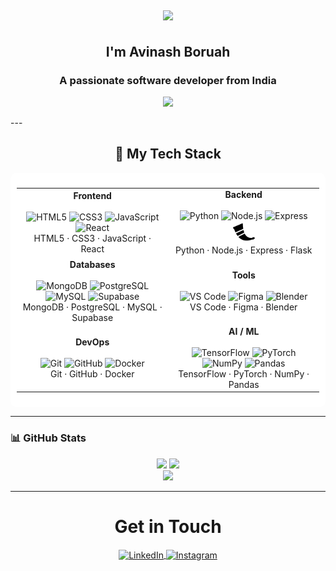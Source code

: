 <h1 align="center" style="font-family: 'Segoe UI', Tahoma, Geneva, Verdana, sans-serif;">
  <img src="https://readme-typing-svg.herokuapp.com?font=Fira+Code&size=30&duration=2500&pause=1000&color=00BFFF&center=true&vCenter=true&width=450&lines=Hey,+what's+up%3F;Welcome+to+my+profile" />
</h1>
<h2 align="center">I'm Avinash Boruah </h1>
<h3 align="center">A passionate software developer from India</h3>

<p align="center">
  <img src="https://i.pinimg.com/originals/f0/f0/d9/f0f0d932d6e39c7af5aa305cbd8da735.gif" width="400" />
</p>
---
<h2 align="center">🚀 My Tech Stack</h2>

<div align="center"  style="background-color:white; padding:10px; border-radius:10px;">

<table bgcolor="white">
  <!-- Row 1 -->
  <tr>
    <td align="center" width="400">
      <strong>Frontend</strong><br><br>
      <img src="https://cdn.jsdelivr.net/gh/devicons/devicon/icons/html5/html5-original.svg" height="35" alt="HTML5"/>  
      <img src="https://cdn.jsdelivr.net/gh/devicons/devicon/icons/css3/css3-original.svg" height="35" alt="CSS3"/>  
      <img src="https://cdn.jsdelivr.net/gh/devicons/devicon/icons/javascript/javascript-original.svg" height="35" alt="JavaScript"/>  
      <img src="https://cdn.jsdelivr.net/gh/devicons/devicon/icons/react/react-original.svg" height="35" alt="React"/>  
      <br>HTML5 · CSS3 · JavaScript · React
    </td>
    <td align="center" width="400">
      <strong>Backend</strong><br><br>
      <img src="https://cdn.jsdelivr.net/gh/devicons/devicon/icons/python/python-original.svg" height="35" alt="Python"/>  
      <img src="https://cdn.jsdelivr.net/gh/devicons/devicon/icons/nodejs/nodejs-original.svg" height="35" alt="Node.js"/>  
      <img src="https://skillicons.dev/icons?i=express" height="35" alt="Express"/>  
      <img src="https://raw.githubusercontent.com/simple-icons/simple-icons/develop/icons/flask.svg" 
     height="35" alt="Flask" />
      <br>Python · Node.js · Express · Flask
    </td>
  </tr>

  <!-- Row 2 -->
  <tr>
    <td align="center">
      <strong>Databases</strong><br><br>
      <img src="https://cdn.jsdelivr.net/gh/devicons/devicon/icons/mongodb/mongodb-original.svg" height="35" alt="MongoDB"/>  
      <img src="https://cdn.jsdelivr.net/gh/devicons/devicon/icons/postgresql/postgresql-original.svg" height="35" alt="PostgreSQL"/>  
      <img src="https://cdn.jsdelivr.net/gh/devicons/devicon/icons/mysql/mysql-original.svg" height="35" alt="MySQL"/>  
      <img src="https://avatars.githubusercontent.com/u/54469796?s=200&v=4" height="35" alt="Supabase"/>  
      <br>MongoDB · PostgreSQL · MySQL · Supabase
    </td>
    <td align="center">
      <strong>Tools</strong><br><br>
      <img src="https://cdn.jsdelivr.net/gh/devicons/devicon/icons/vscode/vscode-original.svg" height="35" alt="VS Code"/>  
      <img src="https://cdn.jsdelivr.net/gh/devicons/devicon/icons/figma/figma-original.svg" height="35" alt="Figma"/>  
      <img src="https://cdn.jsdelivr.net/gh/devicons/devicon/icons/blender/blender-original.svg" height="35" alt="Blender"/>  
      <br>VS Code · Figma · Blender
    </td>
  </tr>

  <!-- Row 3 -->
  <tr>
    <td align="center">
      <strong>DevOps</strong><br><br>
      <img src="https://cdn.jsdelivr.net/gh/devicons/devicon/icons/git/git-original.svg" height="35" alt="Git"/>  
      <img src="https://skillicons.dev/icons?i=github" height="35" alt="GitHub"/>  
      <img src="https://cdn.jsdelivr.net/gh/devicons/devicon/icons/docker/docker-original.svg" height="35" alt="Docker"/>  
      <br>Git · GitHub · Docker
    </td>
    <td align="center">
      <strong>AI / ML</strong><br><br>
      <img src="https://cdn.jsdelivr.net/gh/devicons/devicon/icons/tensorflow/tensorflow-original.svg" height="35" alt="TensorFlow"/>  
      <img src="https://cdn.jsdelivr.net/gh/devicons/devicon/icons/pytorch/pytorch-original.svg" height="35" alt="PyTorch"/>  
      <img src="https://cdn.jsdelivr.net/gh/devicons/devicon/icons/numpy/numpy-original.svg" height="35" alt="NumPy" /> 
      <img src="https://raw.githubusercontent.com/simple-icons/simple-icons/develop/icons/pandas.svg" height="35" alt="Pandas" /> 
      <br>TensorFlow · PyTorch · NumPy · Pandas
    </td>
  </tr>
</table>

</div>



---



### 📊 **GitHub Stats**
<div align="center">
  <img src="https://github-readme-stats.vercel.app/api?username=Avinash55o&show_icons=true&theme=tokyonight&hide_border=true" height="180" />
  <img src="https://github-readme-streak-stats.herokuapp.com/?user=Avinash55o&theme=tokyonight&hide_border=true" height="180" />
</div>

<div align="center">
  <img src="https://github-readme-stats.vercel.app/api/top-langs/?username=Avinash55o&layout=compact&theme=tokyonight&hide_border=true" height="140" />
</div>

---

<h1 align="center">Get in Touch</h1>
<p align="center">
  <a href="https://linkedin.com/in/avinash-boruah-7a4380250">
    <img align="center" src="https://raw.githubusercontent.com/rahuldkjain/github-profile-readme-generator/master/src/images/icons/Social/linked-in-alt.svg" alt="LinkedIn" height="30" width="40" />
  </a>
  <a href="https://instagram.com/avinash55o">
    <img align="center" src="https://raw.githubusercontent.com/rahuldkjain/github-profile-readme-generator/master/src/images/icons/Social/instagram.svg" alt="Instagram" height="30" width="40" />
  </a>
</p>

